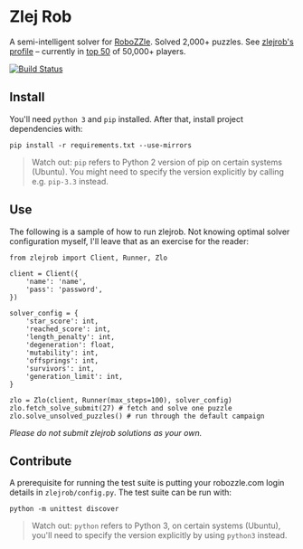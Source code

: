 # Zlej Rob

A semi-intelligent solver for [RoboZZle]. Solved 2,000+ puzzles. See [zlejrob's
profile] &ndash; currently in [top 50] of 50,000+ players.

[RoboZZle]:          http://robozzle.com/
[top 50]:            http://robozzle.com/scoreboard.aspx
[zlejrob's profile]: http://robozzle.com/user.aspx?name=zlejrob

[![Build Status](https://travis-ci.org/tasuk/zlej-rob.png?branch=master)](https://travis-ci.org/tasuk/zlej-rob)

## Install

You'll need `python 3` and `pip` installed. After that, install project
dependencies with:

    pip install -r requirements.txt --use-mirrors

> Watch out: `pip` refers to Python 2 version of pip on certain systems
> (Ubuntu). You might need to specify the version explicitly by calling e.g.
> `pip-3.3` instead.

## Use

The following is a sample of how to run zlejrob. Not knowing optimal solver
configuration myself, I'll leave that as an exercise for the reader:

    from zlejrob import Client, Runner, Zlo
    
    client = Client({
        'name': 'name',   
        'pass': 'password',   
    })
    
    solver_config = {
        'star_score': int,
        'reached_score': int,
        'length_penalty': int,
        'degeneration': float,
        'mutability': int,
        'offsprings': int,
        'survivors': int,
        'generation_limit': int,        
    }
    
    zlo = Zlo(client, Runner(max_steps=100), solver_config)
    zlo.fetch_solve_submit(27) # fetch and solve one puzzle
    zlo.solve_unsolved_puzzles() # run through the default campaign

*Please do not submit zlejrob solutions as your own.*

## Contribute

A prerequisite for running the test suite is putting your robozzle.com login
details in `zlejrob/config.py`. The test suite can be run with:

    python -m unittest discover

> Watch out: `python` refers to Python 3, on certain systems (Ubuntu), you'll
> need to specify the version explicitly by using `python3` instead.
